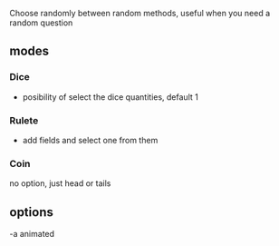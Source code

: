 Choose randomly between random methods, useful when you need a random question

## modes

### Dice

- posibility of select the dice quantities, default 1

### Rulete

- add fields and select one from them

### Coin

no option, just head or tails

## options

-a animated
